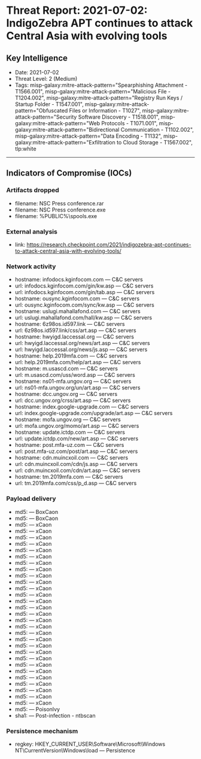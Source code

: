 # Threat Report: 2021-07-02: IndigoZebra APT continues to attack Central Asia with evolving tools


## Key Intelligence
* Date: 2021-07-02
* Threat Level: 2 (Medium)
* Tags: misp-galaxy:mitre-attack-pattern="Spearphishing Attachment - T1566.001", misp-galaxy:mitre-attack-pattern="Malicious File - T1204.002", misp-galaxy:mitre-attack-pattern="Registry Run Keys / Startup Folder - T1547.001", misp-galaxy:mitre-attack-pattern="Obfuscated Files or Information - T1027", misp-galaxy:mitre-attack-pattern="Security Software Discovery - T1518.001", misp-galaxy:mitre-attack-pattern="Web Protocols - T1071.001", misp-galaxy:mitre-attack-pattern="Bidirectional Communication - T1102.002", misp-galaxy:mitre-attack-pattern="Data Encoding - T1132", misp-galaxy:mitre-attack-pattern="Exfiltration to Cloud Storage - T1567.002", tlp:white

---

## Indicators of Compromise (IOCs)
### Artifacts dropped
* filename: NSC Press conference.rar
* filename: NSC Press conference.exe
* filename: %PUBLIC%\spools.exe

### External analysis
* link: https://research.checkpoint.com/2021/indigozebra-apt-continues-to-attack-central-asia-with-evolving-tools/

### Network activity
* hostname: infodocs.kginfocom.com — C&C servers
* url: infodocs.kginfocom.com/gin/kw.asp — C&C servers
* url: infodocs.kginfocom.com/gin/tab.asp — C&C servers
* hostname: ousync.kginfocom.com — C&C servers
* url: ousync.kginfocom.com/sync/kw.asp — C&C servers
* hostname: uslugi.mahallafond.com — C&C servers
* url: uslugi.mahallafond.com/hall/kw.asp — C&C servers
* hostname: 6z98os.id597.link — C&C servers
* url: 6z98os.id597.link/css/art.asp — C&C servers
* hostname: hwyigd.laccessal.org — C&C servers
* url: hwyigd.laccessal.org/news/art.asp — C&C servers
* url: hwyigd.laccessal.org/news/js.asp — C&C servers
* hostname: help.2019mfa.com — C&C servers
* url: help.2019mfa.com/help/art.asp — C&C servers
* hostname: m.usascd.com — C&C servers
* url: m.usascd.com/uss/word.asp — C&C servers
* hostname: ns01-mfa.ungov.org — C&C servers
* url: ns01-mfa.ungov.org/un/art.asp — C&C servers
* hostname: dcc.ungov.org — C&C servers
* url: dcc.ungov.org/crss/art.asp — C&C servers
* hostname: index.google-upgrade.com — C&C servers
* url: index.google-upgrade.com/upgrade/art.asp — C&C servers
* hostname: mofa.ungov.org — C&C servers
* url: mofa.ungov.org/momo/art.asp — C&C servers
* hostname: update.ictdp.com — C&C servers
* url: update.ictdp.com/new/art.asp — C&C servers
* hostname: post.mfa-uz.com — C&C servers
* url: post.mfa-uz.com/post/art.asp — C&C servers
* hostname: cdn.muincxoil.com — C&C servers
* url: cdn.muincxoil.com/cdn/js.asp — C&C servers
* url: cdn.muincxoil.com/cdn/art.asp — C&C servers
* hostname: tm.2019mfa.com — C&C servers
* url: tm.2019mfa.com/css/p_d.asp — C&C servers

### Payload delivery
* md5: <md5> — BoxCaon
* md5: <md5> — BoxCaon
* md5: <md5> — xCaon
* md5: <md5> — xCaon
* md5: <md5> — xCaon
* md5: <md5> — xCaon
* md5: <md5> — xCaon
* md5: <md5> — xCaon
* md5: <md5> — xCaon
* md5: <md5> — xCaon
* md5: <md5> — xCaon
* md5: <md5> — xCaon
* md5: <md5> — xCaon
* md5: <md5> — xCaon
* md5: <md5> — xCaon
* md5: <md5> — xCaon
* md5: <md5> — xCaon
* md5: <md5> — xCaon
* md5: <md5> — xCaon
* md5: <md5> — xCaon
* md5: <md5> — xCaon
* md5: <md5> — xCaon
* md5: <md5> — xCaon
* md5: <md5> — xCaon
* md5: <md5> — xCaon
* md5: <md5> — xCaon
* md5: <md5> — xCaon
* md5: <md5> — xCaon
* md5: <md5> — xCaon
* md5: <md5> — xCaon
* md5: <md5> — xCaon
* md5: <md5> — PoisonIvy
* sha1: <sha1> — Post-infection - ntbscan

### Persistence mechanism
* regkey: HKEY_CURRENT_USER\Software\Microsoft\Windows NT\CurrentVersion\Windows\load — Persistence
